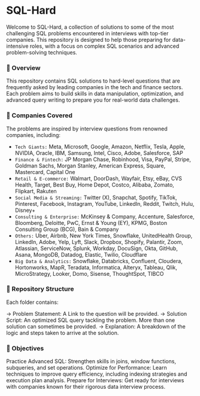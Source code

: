 # SQL-Hard
Welcome to SQL-Hard, a collection of solutions to some of the most challenging SQL problems encountered in interviews with top-tier companies. This repository is designed to help those preparing for data-intensive roles, with a focus on complex SQL scenarios and advanced problem-solving techniques.

### 🌟 Overview
This repository contains SQL solutions to hard-level questions that are frequently asked by leading companies in the tech and finance sectors. Each problem aims to build skills in data manipulation, optimization, and advanced query writing to prepare you for real-world data challenges.

### 💼 Companies Covered
The problems are inspired by interview questions from renowned companies, including:

* `Tech Giants:` Meta, Microsoft, Google, Amazon, Netflix, Tesla, Apple, NVIDIA, Oracle, IBM, Samsung, Intel, Cisco, Adobe, Salesforce, SAP
* `Finance & Fintech:` JP Morgan Chase, Robinhood, Visa, PayPal, Stripe, Goldman Sachs, Morgan Stanley, American Express, Square, Mastercard, Capital One
* `Retail & E-commerce:` Walmart, DoorDash, Wayfair, Etsy, eBay, CVS Health, Target, Best Buy, Home Depot, Costco, Alibaba, Zomato, Flipkart, Rakuten
* `Social Media & Streaming:` Twitter (X), Snapchat, Spotify, TikTok, Pinterest, Facebook, Instagram, YouTube, LinkedIn, Reddit, Twitch, Hulu, Disney+
* `Consulting & Enterprise:` McKinsey & Company, Accenture, Salesforce, Bloomberg, Deloitte, PwC, Ernst & Young (EY), KPMG, Boston Consulting Group (BCG), Bain & Company
* `Others:` Uber, Airbnb, New York Times, Snowflake, UnitedHealth Group, LinkedIn, Adobe, Yelp, Lyft, Slack, Dropbox, Shopify, Palantir, Zoom, Atlassian, ServiceNow, Splunk, Workday, DocuSign, Okta, GitHub, Asana, MongoDB, Datadog, Elastic, Twilio, Cloudflare
* `Big Data & Analytics:` Snowflake, Databricks, Confluent, Cloudera, Hortonworks, MapR, Teradata, Informatica, Alteryx, Tableau, Qlik, MicroStrategy, Looker, Domo, Sisense, ThoughtSpot, TIBCO

### 📂 Repository Structure
Each folder contains:

-> Problem Statement: A Link to the question will be provided.
-> Solution Script: An optimized SQL query tackling the problem. More than one solution can sometimes be provided.
-> Explanation: A breakdown of the logic and steps taken to arrive at the solution.

### 🎯 Objectives
Practice Advanced SQL: Strengthen skills in joins, window functions, subqueries, and set operations.
Optimize for Performance: Learn techniques to improve query efficiency, including indexing strategies and execution plan analysis.
Prepare for Interviews: Get ready for interviews with companies known for their rigorous data interview process.


